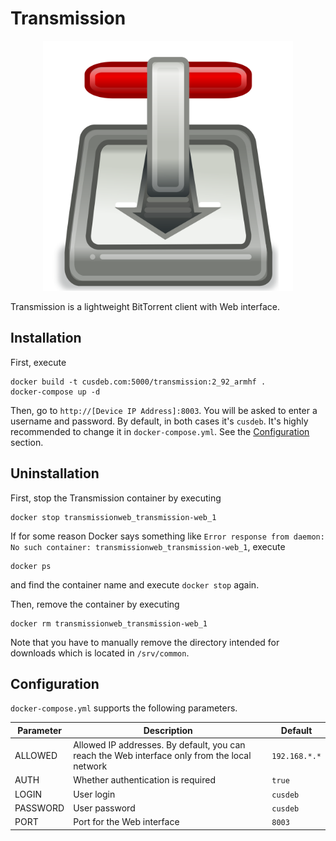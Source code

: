 # Transmission

<p align="center">
    <img src="logo.png" width="400">
</p>

Transmission is a lightweight BitTorrent client with Web interface.

## Installation

First, execute

```
docker build -t cusdeb.com:5000/transmission:2_92_armhf .
docker-compose up -d
```

Then, go to `http://[Device IP Address]:8003`. You will be asked to enter a username and password. By default, in both cases it's `cusdeb`. It's highly recommended to change it in `docker-compose.yml`. See the [Configuration](#configuration) section.

## Uninstallation

First, stop the Transmission container by executing
```
docker stop transmissionweb_transmission-web_1
```

If for some reason Docker says something like `Error response from daemon: No such container: transmissionweb_transmission-web_1`, execute

```
docker ps
```

and find the container name and execute `docker stop` again.

Then, remove the container by executing

```
docker rm transmissionweb_transmission-web_1
```

Note that you have to manually remove the directory intended for downloads which is located in `/srv/common`.

## Configuration

`docker-compose.yml` supports the following parameters.

| Parameter | Description | Default |
| --- | --- | --- |
| ALLOWED  | Allowed IP addresses. By default, you can reach the Web interface only from the local network | `192.168.*.*` |
| AUTH     | Whether authentication is required | `true` |
| LOGIN    | User login | `cusdeb` |
| PASSWORD | User password | `cusdeb` |
| PORT     | Port for the Web interface | `8003` |
